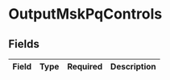 # OutputMskPqControls


## Fields

| Field       | Type        | Required    | Description |
| ----------- | ----------- | ----------- | ----------- |